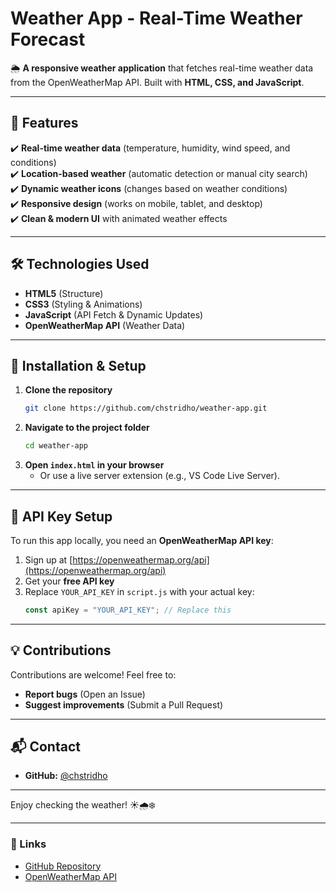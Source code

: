 # **Weather App - Real-Time Weather Forecast**  

🌦️ **A responsive weather application** that fetches real-time weather data from the OpenWeatherMap API. Built with **HTML, CSS, and JavaScript**.  

---

## **📌 Features**  
✔️ **Real-time weather data** (temperature, humidity, wind speed, and conditions)  
✔️ **Location-based weather** (automatic detection or manual city search)  
✔️ **Dynamic weather icons** (changes based on weather conditions)  
✔️ **Responsive design** (works on mobile, tablet, and desktop)  
✔️ **Clean & modern UI** with animated weather effects  

---

## **🛠️ Technologies Used**  
- **HTML5** (Structure)  
- **CSS3** (Styling & Animations)  
- **JavaScript** (API Fetch & Dynamic Updates)  
- **OpenWeatherMap API** (Weather Data)  

---

## **🚀 Installation & Setup**  
1. **Clone the repository**  
   ```sh
   git clone https://github.com/chstridho/weather-app.git
   ```
2. **Navigate to the project folder**  
   ```sh
   cd weather-app
   ```
3. **Open `index.html` in your browser**  
   - Or use a live server extension (e.g., VS Code Live Server).  

---

## **🔑 API Key Setup**  
To run this app locally, you need an **OpenWeatherMap API key**:  
1. Sign up at [https://openweathermap.org/api](https://openweathermap.org/api)  
2. Get your **free API key**  
3. Replace `YOUR_API_KEY` in `script.js` with your actual key:  
   ```js
   const apiKey = "YOUR_API_KEY"; // Replace this
   ```
---

## **💡 Contributions**  
Contributions are welcome! Feel free to:  
- **Report bugs** (Open an Issue)  
- **Suggest improvements** (Submit a Pull Request)  

---

## **📬 Contact**  
- **GitHub:** [@chstridho](https://github.com/chstridho)  

---

Enjoy checking the weather! ☀️🌧️❄️  

---  

### **🔗 Links**  
- [GitHub Repository](https://github.com/chstridho/weather-app)  
- [OpenWeatherMap API](https://openweathermap.org/api)  


